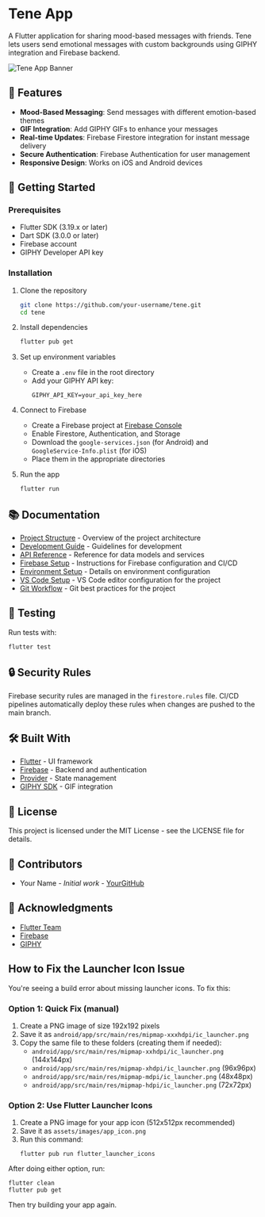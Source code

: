 # Tene App

A Flutter application for sharing mood-based messages with friends. Tene lets users send emotional messages with custom backgrounds using GIPHY integration and Firebase backend.

![Tene App Banner](https://example.com/banner-image.png)

## 📱 Features

- **Mood-Based Messaging**: Send messages with different emotion-based themes
- **GIF Integration**: Add GIPHY GIFs to enhance your messages
- **Real-time Updates**: Firebase Firestore integration for instant message delivery
- **Secure Authentication**: Firebase Authentication for user management
- **Responsive Design**: Works on iOS and Android devices

## 🚀 Getting Started

### Prerequisites

- Flutter SDK (3.19.x or later)
- Dart SDK (3.0.0 or later)
- Firebase account
- GIPHY Developer API key

### Installation

1. Clone the repository
   ```bash
   git clone https://github.com/your-username/tene.git
   cd tene
   ```

2. Install dependencies
   ```bash
   flutter pub get
   ```

3. Set up environment variables
   - Create a `.env` file in the root directory
   - Add your GIPHY API key:
     ```
     GIPHY_API_KEY=your_api_key_here
     ```

4. Connect to Firebase
   - Create a Firebase project at [Firebase Console](https://console.firebase.google.com/)
   - Enable Firestore, Authentication, and Storage
   - Download the `google-services.json` (for Android) and `GoogleService-Info.plist` (for iOS)
   - Place them in the appropriate directories

5. Run the app
   ```bash
   flutter run
   ```

## 📚 Documentation

- [Project Structure](./docs/PROJECT_STRUCTURE.md) - Overview of the project architecture
- [Development Guide](./docs/DEVELOPMENT_GUIDE.md) - Guidelines for development
- [API Reference](./docs/API_REFERENCE.md) - Reference for data models and services
- [Firebase Setup](./GITHUB_WORKFLOW_SETUP.md) - Instructions for Firebase configuration and CI/CD
- [Environment Setup](./ENVIRONMENT.md) - Details on environment configuration
- [VS Code Setup](./VSCODE.md) - VS Code editor configuration for the project
- [Git Workflow](./GIT.md) - Git best practices for the project

## 🧪 Testing

Run tests with:

```bash
flutter test
```

## 🔒 Security Rules

Firebase security rules are managed in the `firestore.rules` file. CI/CD pipelines automatically deploy these rules when changes are pushed to the main branch.

## 🛠️ Built With

- [Flutter](https://flutter.dev/) - UI framework
- [Firebase](https://firebase.google.com/) - Backend and authentication
- [Provider](https://pub.dev/packages/provider) - State management
- [GIPHY SDK](https://developers.giphy.com/) - GIF integration

## 📝 License

This project is licensed under the MIT License - see the LICENSE file for details.

## 👥 Contributors

- Your Name - *Initial work* - [YourGitHub](https://github.com/yourusername)

## 🙏 Acknowledgments

- [Flutter Team](https://flutter.dev/team)
- [Firebase](https://firebase.google.com/)
- [GIPHY](https://giphy.com/)

## How to Fix the Launcher Icon Issue

You're seeing a build error about missing launcher icons. To fix this:

### Option 1: Quick Fix (manual)

1. Create a PNG image of size 192x192 pixels
2. Save it as `android/app/src/main/res/mipmap-xxxhdpi/ic_launcher.png`
3. Copy the same file to these folders (creating them if needed):
   - `android/app/src/main/res/mipmap-xxhdpi/ic_launcher.png` (144x144px)
   - `android/app/src/main/res/mipmap-xhdpi/ic_launcher.png` (96x96px)
   - `android/app/src/main/res/mipmap-mdpi/ic_launcher.png` (48x48px)
   - `android/app/src/main/res/mipmap-hdpi/ic_launcher.png` (72x72px)

### Option 2: Use Flutter Launcher Icons

1. Create a PNG image for your app icon (512x512px recommended)
2. Save it as `assets/images/app_icon.png`
3. Run this command:
   ```
   flutter pub run flutter_launcher_icons
   ```

After doing either option, run:
```
flutter clean
flutter pub get
```

Then try building your app again.
